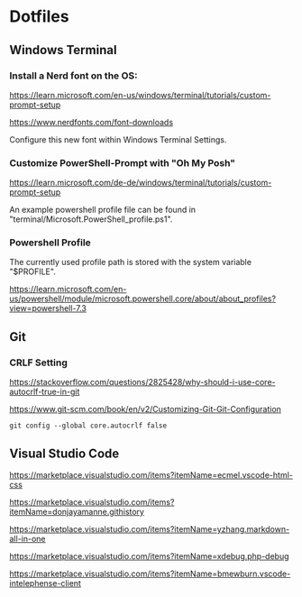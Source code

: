 # Dotfiles

## Windows Terminal 

### Install a Nerd font on the OS: 

https://learn.microsoft.com/en-us/windows/terminal/tutorials/custom-prompt-setup

https://www.nerdfonts.com/font-downloads

Configure this new font within Windows Terminal Settings.

### Customize PowerShell-Prompt with "Oh My Posh"

https://learn.microsoft.com/de-de/windows/terminal/tutorials/custom-prompt-setup

An example powershell profile file can be found in "terminal/Microsoft.PowerShell_profile.ps1".

### Powershell Profile

The currently used profile path is stored with the system variable "$PROFILE".

https://learn.microsoft.com/en-us/powershell/module/microsoft.powershell.core/about/about_profiles?view=powershell-7.3


## Git

### CRLF Setting

https://stackoverflow.com/questions/2825428/why-should-i-use-core-autocrlf-true-in-git

https://www.git-scm.com/book/en/v2/Customizing-Git-Git-Configuration

```
git config --global core.autocrlf false
```

## Visual Studio Code

https://marketplace.visualstudio.com/items?itemName=ecmel.vscode-html-css

https://marketplace.visualstudio.com/items?itemName=donjayamanne.githistory

https://marketplace.visualstudio.com/items?itemName=yzhang.markdown-all-in-one

https://marketplace.visualstudio.com/items?itemName=xdebug.php-debug

https://marketplace.visualstudio.com/items?itemName=bmewburn.vscode-intelephense-client
